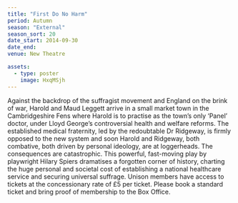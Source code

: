 ```yaml
---
title: "First Do No Harm"
period: Autumn
season: "External"
season_sort: 20
date_start: 2014-09-30
date_end:
venue: New Theatre

assets:
  - type: poster
    image: HxqMSjh
---
```


Against the backdrop of the suffragist movement and England on the brink of war, Harold and Maud Leggett arrive in a small market town in the Cambridgeshire Fens where Harold is to practise as the town’s only ‘Panel’ doctor, under Lloyd George’s controversial health and welfare reforms. The established medical fraternity, led by the redoubtable Dr Ridgeway, is firmly opposed to the new system and soon Harold and Ridgeway, both combative, both driven by personal ideology, are at loggerheads. The consequences are catastrophic. This powerful, fast-moving play by playwright Hilary Spiers dramatises a forgotten corner of history, charting the huge personal and societal cost of establishing a national healthcare service and securing universal suffrage. Unison members have access to tickets at the concessionary rate of £5 per ticket. Please book a standard ticket and bring proof of membership to the Box Office.
